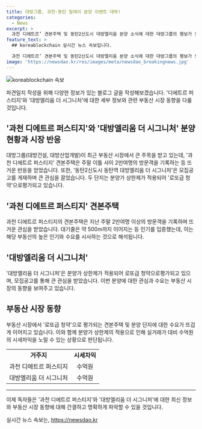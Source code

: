 ```yaml
---
title: 대방그룹, 과천·동탄 릴레이 분양 이벤트 대박!
categories:
  - News
excerpt: >
  과천 디에트르’ 견본주택 및 동탄2신도시 대방엘리움 분양 소식에 대한 대방그룹의 행보가 뜨거운 관심을 받고 있다. ‘과천 디에트르 퍼스티지’ 견본주택은 주말 이틀 사이 2만여명의 방문객이 몰렸으며, 대기줄은 최고 500m까지 늘어나는 등 이목을 끌었다. 또한, ‘동탄2신도시 동탄역 대방엘리움 더 시그니처’은 상한가가 적용돼 로또급 청약의 관심을 끌고 있다. 대방그룹의 부동산 사업은 뜨거운 시장 반응을 얻고 있으며, 실거래가 대비 수억원의 시세차익을 노릴 수 있는 매력적인 투자지로 각인되고 있다.
feature_text: >
  ## koreablockchain 실시간 뉴스 속보입니다.

  과천 디에트르’ 견본주택 및 동탄2신도시 대방엘리움 분양 소식에 대한 대방그룹의 행보가 뜨거운 관심을 받고 있다. ‘과천 디에트르 퍼스티지’ 견본주택은 주말 이틀 사이 2만여명의 방문객이 몰렸으며, 대기줄은 최고 500m까지 늘어나는 등 이목을 끌었다. 또한, ‘동탄2신도시 동탄역 대방엘리움 더 시그니처’은 상한가가 적용돼 로또급 청약의 관심을 끌고 있다. 대방그룹의 부동산 사업은 뜨거운 시장 반응을 얻고 있으며, 실거래가 대비 수억원의 시세차익을 노릴 수 있는 매력적인 투자지로 각인되고 있다.
image: 'https://newsdao.kr/res/images/meta/newsdao_breakingnews.jpg'
---
```


<p><img src="https://newsdao.kr/res/images/meta/newsdao_breakingnews.jpg" alt="koreablockchain 속보" /></p>

<p>파견일지 작성을 위해 다양한 정보가 있는 블로그 글을 작성해보겠습니다. '디에트르 퍼스티지'와 '대방엘리움 더 시그니처'에 대한 세부 정보와 관련 부동산 시장 동향을 다룰 것입니다.</p>

<h2 data-ke-size="size26">'과천 디에트르 퍼스티지'와 '대방엘리움 더 시그니처' 분양 현황과 시장 반응</h2>

<p data-ke-size="size16">대방그룹(대방건설, 대방산업개발)이 최근 부동산 시장에서 큰 주목을 받고 있는데, '과천 디에트르 퍼스티지' 견본주택은 주말 이틀 사이 2만여명의 방문객을 기록하는 등 뜨거운 반응을 얻었습니다. 또한, '동탄2신도시 동탄역 대방엘리움 더 시그니처'은 모집공고를 게재하며 큰 관심을 끌었습니다. 두 단지는 분양가 상한제가 적용되어 '로또급 청약'으로평가되고 있습니다.</p>

<h2 data-ke-size="size26">'과천 디에트르 퍼스티지' 견본주택</h2>

<p data-ke-size="size16">과천 디에트르 퍼스티지의 견본주택은 지난 주말 2만여명 이상의 방문객을 기록하며 뜨거운 관심을 받았습니다. 대기줄은 약 500m까지 이어지는 등 인기를 입증했는데, 이는 해당 부동산의 높은 인기와 수요를 시사하는 것으로 해석됩니다.</p>

<h2 data-ke-size="size26">'대방엘리움 더 시그니처'</h2>

<p data-ke-size="size16">'대방엘리움 더 시그니처'은 분양가 상한제가 적용되어 로또급 청약으로평가되고 있으며, 모집공고를 통해 큰 관심을 받았습니다. 이번 분양에 대한 관심과 수요는 부동산 시장의 동향을 보여주고 있습니다.</p>

<h2 data-ke-size="size26">부동산 시장 동향</h2>

<p data-ke-size="size16">부동산 시장에서 '로또급 청약'으로 평가되는 견본주택 및 분양 단지에 대한 수요가 뜨겁게 이어지고 있습니다. 이와 함께 분양가 상한제의 적용으로 인해 실거래가 대비 수억원의 시세차익을 노릴 수 있는 상황으로 판단됩니다.</p>

<table>
    <tbody>
        <tr>
            <td style="text-align: center; height: 17px;"><b>거주지</b></td>
            <td style="text-align: center; height: 17px;"><b>시세차익</b></td>
        </tr>
        <tr>
            <td style="text-align: center; height: 17px;">과천 디에트르 퍼스티지</td>
            <td style="text-align: center; height: 17px;">수억원</td>
        </tr>
        <tr>
            <td style="text-align: center; height: 17px;">대방엘리움 더 시그니처</td>
            <td style="text-align: center; height: 17px;">수억원</td>
        </tr>
    </tbody>
</table>

<hr>

<p>이제 독자들은 '과천 디에트르 퍼스티지'와 '대방엘리움 더 시그니처'에 대한 최신 정보와 부동산 시장 동향에 대해 간결하고 명확하게 파악할 수 있을 것입니다.</p>
실시간 뉴스 속보는, <a href="https://newsdao.kr" rel="dofollow">https://newsdao.kr</a>


